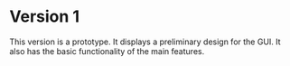 # Version 1

This version is a prototype. It displays a preliminary design for the GUI. It also has the basic functionality of the main features.
